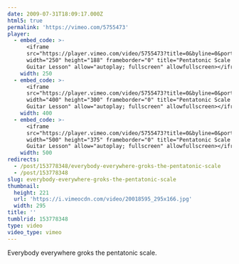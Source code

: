 ```yaml
---
date: 2009-07-31T18:09:17.000Z
html5: true
permalink: 'https://vimeo.com/5755473'
player:
  - embed_code: >-
      <iframe
      src="https://player.vimeo.com/video/5755473?title=0&byline=0&portrait=0&app_id=122963"
      width="250" height="188" frameborder="0" title="Pentatonic Scale Video
      Guitar Lesson" allow="autoplay; fullscreen" allowfullscreen></iframe>
    width: 250
  - embed_code: >-
      <iframe
      src="https://player.vimeo.com/video/5755473?title=0&byline=0&portrait=0&app_id=122963"
      width="400" height="300" frameborder="0" title="Pentatonic Scale Video
      Guitar Lesson" allow="autoplay; fullscreen" allowfullscreen></iframe>
    width: 400
  - embed_code: >-
      <iframe
      src="https://player.vimeo.com/video/5755473?title=0&byline=0&portrait=0&app_id=122963"
      width="500" height="375" frameborder="0" title="Pentatonic Scale Video
      Guitar Lesson" allow="autoplay; fullscreen" allowfullscreen></iframe>
    width: 500
redirects:
  - /post/153778348/everybody-everywhere-groks-the-pentatonic-scale
  - /post/153778348
slug: everybody-everywhere-groks-the-pentatonic-scale
thumbnail:
  height: 221
  url: 'https://i.vimeocdn.com/video/20018595_295x166.jpg'
  width: 295
title: ''
tumblrid: 153778348
type: video
video_type: vimeo
---
```

<p>Everybody everywhere groks the pentatonic scale.</p>
